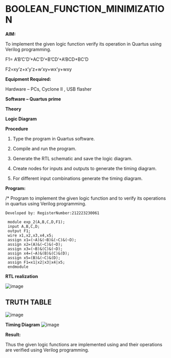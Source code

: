 # BOOLEAN_FUNCTION_MINIMIZATION

**AIM:**

To implement the given logic function verify its operation in Quartus using Verilog programming.

F1= A’B’C’D’+AC’D’+B’CD’+A’BCD+BC’D 

F2=xy’z+x’y’z+w’xy+wx’y+wxy

**Equipment Required:**

Hardware – PCs, Cyclone II , USB flasher

**Software – Quartus prime**

**Theory**

**Logic Diagram**

**Procedure**

1.	Type the program in Quartus software.

2.	Compile and run the program.

3.	Generate the RTL schematic and save the logic diagram.

4.	Create nodes for inputs and outputs to generate the timing diagram.

5.	For different input combinations generate the timing diagram.


**Program:**

/* Program to implement the given logic function and to verify its operations in quartus using Verilog programming. 
```````
Developed by: RegisterNumber:212223230061

 module exp_2(A,B,C,D,F1);
 input A,B,C,D;
 output F1;
 wire x1,x2,x3,x4,x5;
 assign x1=(~A)&(~B)&(~C)&(~D);
 assign x2=(A)&(~C)&(~D);
 assign x3=(~B)&(C)&(~D);
 assign x4=(~A)&(B)&(C)&(D);
 assign x5=(B)&(~C)&(D);
 assign F1=x1|x2|x3|x4|x5;
 endmodule
````````
**RTL realization**

![image](https://github.com/user-attachments/assets/72709309-e3c6-4677-83aa-7a254b0b8f91)

 ## TRUTH TABLE
 ![image](https://github.com/user-attachments/assets/c0b17d8d-d746-4f7b-b379-1fa54dfcc8c4)

**Timing Diagram**
![image](https://github.com/user-attachments/assets/853995fb-c9f6-43cd-b208-28780295134e)

**Result:**

Thus the given logic functions are implemented using and their operations are verified using Verilog programming.

